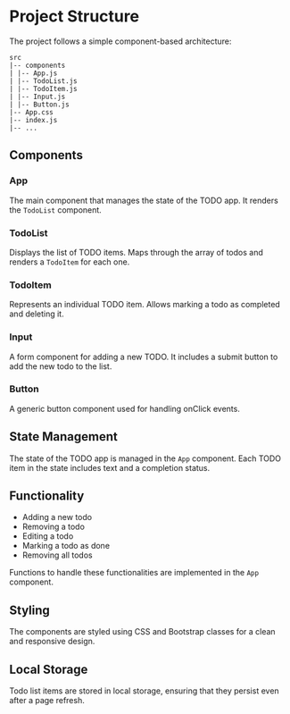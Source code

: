 # Project Structure

The project follows a simple component-based architecture:
```
src
|-- components
| |-- App.js
| |-- TodoList.js
| |-- TodoItem.js
| |-- Input.js
| |-- Button.js
|-- App.css
|-- index.js
|-- ...
```

## Components

### App

The main component that manages the state of the TODO app. It renders the `TodoList` component.

### TodoList

Displays the list of TODO items. Maps through the array of todos and renders a `TodoItem` for each one.

### TodoItem

Represents an individual TODO item. Allows marking a todo as completed and deleting it.

### Input

A form component for adding a new TODO. It includes a submit button to add the new todo to the list.

### Button

A generic button component used for handling onClick events.

## State Management

The state of the TODO app is managed in the `App` component. Each TODO item in the state includes text and a completion status.

## Functionality

- Adding a new todo
- Removing a todo
- Editing a todo
- Marking a todo as done
- Removing all todos

Functions to handle these functionalities are implemented in the `App` component.

## Styling

The components are styled using CSS and Bootstrap classes for a clean and responsive design.

## Local Storage

Todo list items are stored in local storage, ensuring that they persist even after a page refresh.
